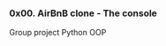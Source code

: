 <html>
<head>
<h3>
0x00. AirBnB clone - The console</h3>
<p>
Group project
	Python
	OOP
<br>
</p>
</head>
</html>
